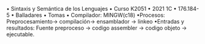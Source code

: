 • Sintaxis y Semántica de los Lenguajes
• Curso K2051
• 2021 1C
• 176.184-5
• Balladares
• Tomas
• Compilador: MINGW(c18)
•Procesos:
Preprocesamiento-> compilación-> ensamblador -> linkeo
•Entradas y resultados:
Fuente preproceso -> codigo assembler -> codigo objeto -> ejecutable.
